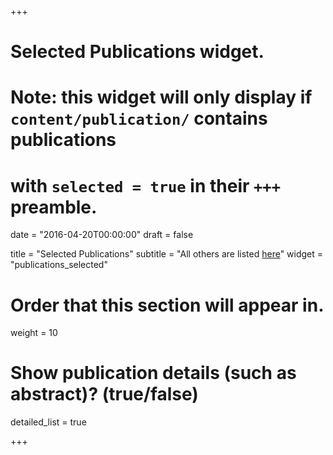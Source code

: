 +++
# Selected Publications widget.
# Note: this widget will only display if `content/publication/` contains publications
# with `selected = true` in their `+++` preamble.

date = "2016-04-20T00:00:00"
draft = false

title = "Selected Publications"
subtitle = "All others are listed [here](https://scholar.google.com/citations?hl=en&user=kiEV6acAAAAJ&view_op=list_works)"
widget = "publications_selected"

# Order that this section will appear in.
weight = 10

# Show publication details (such as abstract)? (true/false)
detailed_list = true

+++

